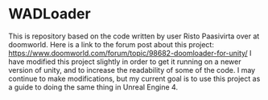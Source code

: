# WADLoader

This is repository based on the code written by user Risto Paasivirta over at doomworld.
Here is a link to the forum post about this project: https://www.doomworld.com/forum/topic/98682-doomloader-for-unity/
I have modified this project slightly in order to get it running on a newer version of unity, and to increase the readability of some of the code.
I may continue to make modifications, but my current goal is to use this project as a guide to doing the same thing in Unreal Engine 4.
